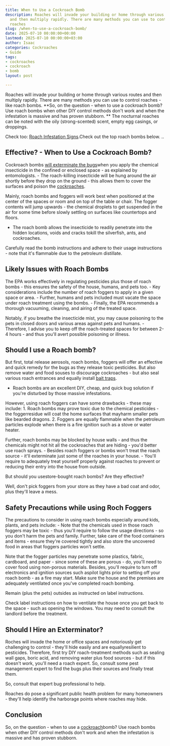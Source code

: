 ```yaml
---
title: When to Use a Cockroach Bomb
description: Roaches will invade your building or home through various routes 
  and then multiply rapidly. There are many methods you can use to control 
  roaches
slug: /when-to-use-a-cockroach-bomb/
date: 2025-07-10 00:00:00+00:00
lastmod: 2025-07-10 00:00:00+03:00
author: Isaac
categories: Cockroaches
- Guide
tags:
- cockroaches
- cockroach
- bomb
layout: post

---
```

Roaches will invade your building or home through various routes and then multiply rapidly. There are many methods you can use to control roaches - like roach bombs. **So, on the question - when to use a cockroach bomb? Use roach bombs when other DIY control methods don't work and when the infestation is massive and has proven stubborn. ** The nocturnal roaches can be noted with the oily (strong-scented) scent, empty egg casings, or droppings.

Check too: [Roach Infestation Signs](https://pestpolicy.com/signs-of-a-cockroach-infestation/).Check out the top roach bombs below. ..

##  Effective? - When to Use a Cockroach Bomb?

Cockroach bombs [will exterminate the bugs](https://entomology.ca.uky.edu/ef643)when you apply the chemical insecticide in the confined or enclosed space - as explained by entomologists. - The roach-killing insecticide will be hung around the air shortly before they drop on the ground - this allows them to cover the surfaces and poison the [cockroaches](https://pestpolicy.com/cockroach-eggs/).

Mainly, roach bombs and foggers will work best when positioned at the center of the spaces or room and on top of the table or chair. The fogger contents will jump upwards - the chemical droplets to get suspended in the air for some time before slowly settling on surfaces like countertops and floors.

- The roach bomb allows the insecticide to readily penetrate into the hidden locations, voids and cracks tokill the silverfish, ants, and cockroaches.

Carefully read the bomb instructions and adhere to their usage instructions - note that it's flammable due to the petroleum distillate.

##  Likely Issues with Roach Bombs

The EPA works effectively in regulating pesticides plus those of roach bombs - this ensures the safety of the house, humans, and pets too. - Key considerations include the number of roach foggers to apply in a given space or area. - Further, humans and pets included must vacate the space under roach treatment using the bombs. - Finally, the EPA recommends a thorough vacuuming, cleaning, and airing of the treated space.

Notably, if you breathe the insecticide mist, you may cause poisoning to the pets in closed doors and various areas against pets and humans. - Therefore, I advise you to keep off the roach-treated spaces for between 2-4 hours - and thus you'll avert possible poisoning or illness.

##  Should I use a Roach bomb?

But first, total release aerosols, roach bombs, foggers will offer an effective and quick remedy for the bugs as they release toxic pesticides. But also remove water and food souses to discourage cockroaches - but also seal various roach entrances and equally install [bait traps](https://www.terminix.com/pest-control/cockroaches/removal/traps/).

- Roach bombs are an excellent DIY, cheap, and quick bug solution if you're disturbed by those massive infestations.

However, using roach foggers can have some drawbacks - these may include: 1. Roach bombs may prove toxic due to the chemical pesticides - the foggerresidue will coat the home surfaces that mayharm smaller pets like bearded dragons. 2. Foggers are equally flammable when the petroleum particles explode when there is a fire ignition such as a stove or water heater.

Further, roach bombs may be blocked by house walls - and thus the chemicals might not hit all the cockroaches that are hiding - you'd better use roach sprays. - Besides roach foggers or bombs won't treat the roach source - it'll exterminate just some of the roaches in your house. - You'll require to adequately treat yourself properly against roaches to prevent or reducing their entry into the house from outside.

But should you usestore-bought roach bombs? Are they effective?

Well, don't pick foggers from your store as they have a bad coat and odor, plus they'll leave a mess.

##  Safety Precautions while using Roch Foggers

The precautions to consider in using roach bombs especially around kids, plants, and pets include: - Note that the chemicals used in those roach foggers may be toxic - thus you'll require to follow the usage directions - so you don't harm the pets and family. Further, take care of the food containers and items - ensure they're covered tightly and also store the uncovered food in areas that foggers particles won't settle.

Note that the fogger particles may penetrate some plastics, fabric, cardboard, and paper - since some of these are porous - do, you'll need to cover food using non-porous materials. Besides, you'll require to turn off electronics and ignition sources such aspilot lights prior to setting off your roach bomb - as a fire may start. Make sure the house and the premises are adequately ventilated once you've completed roach bombing.

Remain (plus the pets) outsides as instructed on label instructions.

Check label instructions on how to ventilate the house once you get back to the space - such as opening the windows. You may need to consult the landlord before the treatment.

##  Should I Hire an Exterminator?

Roches will invade the home or office spaces and notoriously get challenging to control - they'll hide easily and are equallyresilient to pesticides. Therefore, first try DIY roach-treatment methods such as sealing wall gaps, boric acid, and removing water plus food sources - but if this doesn't work, you'll need a roach expert. So, consult some pest management expert to find the bugs plus their sources and finally treat them.

So, consult that expert bug professional to help.

Roaches do pose a significant public health problem for many homeowners - they'll help identify the harborage points where roaches may hide.

##  Conclusion

So, on the question - when to use a [cockroach](https://pestpolicy.com/cockroach-vs-palmetto-bug/)bomb? Use roach bombs when other DIY control methods don't work and when the infestation is massive and has proven stubborn.